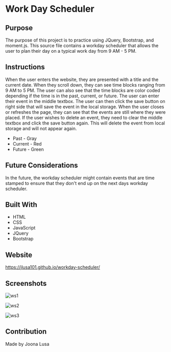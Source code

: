 # Work Day Scheduler

## Purpose
The purpose of this project is to practice using JQuery, Bootstrap, and moment.js. 
This source file contains a workday scheduler that allows the user to plan their day
on a typical work day from 9 AM -  5 PM.

## Instructions
When the user enters the website, they are presented with a title and the current date.
When they scroll down, they can see time blocks ranging from 9 AM to 5 PM.
The user can also see that the time blocks are color coded depending if the time is in
the past, current, or future.
The user can enter their event in the middle textbox.
The user can then click the save button on right side that will save the event in the local storage.
When the user closes or refreshes the page, they can see that the events are still where they were placed.
If the user wishes to delete an event, they need to clear the middle textbox and click the save button again. This will delete the event from local storage and will not appear again.

* Past - Gray
* Current - Red
* Future - Green

## Future Considerations
In the future, the workday scheduler might contain events that are time stamped to ensure that they don't end up on the next days workday scheduler.

## Built With
* HTML
* CSS
* JavaScript
* JQuery
* Bootstrap

## Website
https://jlusa101.github.io/workday-scheduler/

## Screenshots

![ws1](https://user-images.githubusercontent.com/91491552142691354-ea542c51-d3f3-4a10-979f-cc16a6f88487.JPG)

![ws2](https://user-images.githubusercontent.com/91491552/142691359-d434c4d5-1e11-4025-98fe-0e4ae5b82adc.JPG)

![ws3](https://user-images.githubusercontent.com/91491552/142691366-21434697-7b4e-454a-be70-37870d6311e6.JPG)


## Contribution
Made by Joona Lusa
